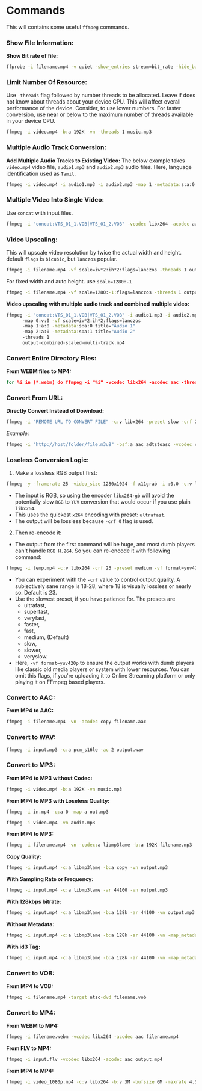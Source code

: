 # Commands

This will contains some useful `ffmpeg` commands.

### Show File Information:

**Show Bit rate of file:**
```cmd
ffprobe -i filename.mp4 -v quiet -show_entries stream=bit_rate -hide_banner
```

### Limit Number Of Resource:

Use `-threads` flag followed by number threads to be allocated. Leave if does not know about threads about your device CPU. This will affect overall performance of the device. Consider, to use lower numbers. For faster conversion, use near or below to the maximum number of threads available in your device CPU.

```cmd
ffmpeg -i video.mp4 -b:a 192K -vn -threads 1 music.mp3
```

### Multiple Audio Track Conversion:

**Add Multiple Audio Tracks to Existing Video:**
The below example takes `video.mp4` video file, `audio1.mp3` and `audio2.mp3` audio files. Here, language identification used as `Tamil`.  

```cmd
ffmpeg -i video.mp4 -i audio1.mp3 -i audio2.mp3 -map 1 -metadata:s:a:0 language=tam title="Original Audio" -map 2 -metadata:s:a:1 language=tam title="Filtered Audio" -codec copy -threads 1 video1.mp4
```

### Multiple Video Into Single Video:

Use `concat` with input files.

```cmd
ffmpeg -i "concat:VTS_01_1.VOB|VTS_01_2.VOB" -vcodec libx264 -acodec aac output.mp4
```

### Video Upscaling:

This will upscale video resolution by twice the actual width and height.
default `flags` is `bicubic`, but `lanczos` popular.

```cmd
ffmpeg -i filename.mp4 -vf scale=iw*2:ih*2:flags=lanczos -threads 1 output.mp4 
```

For fixed width and auto height. use `scale=1280:-1` 
```cmd
ffmpeg -i filename.mp4 -vf scale=1280:-1:flags=lanczos -threads 1 output.mp4 
```

**Video upscaling with multiple audio track and combined multiple video:**
```cmd
ffmpeg -i "concat:VTS_01_1.VOB|VTS_01_2.VOB" -i audio1.mp3 -i audio2.mp3 
	  -map 0:v:0 -vf scale=iw*2:ih*2:flags=lanczos 
	  -map 1:a:0 -metadata:s:a:0 title="Audio 1"
	  -map 2:a:0 -metadata:s:a:1 title="Audio 2"
	  -threads 1 
	  output-combined-scaled-multi-track.mp4
```

### Convert Entire Directory Files:

**From WEBM files to MP4:**
```cmd
for %i in (*.webm) do ffmpeg -i "%i" -vcodec libx264 -acodec aac -threads 1 "%~ni.mp4"
```

### Convert From URL:

**Directly Convert Instead of Download:**
```cmd
ffmpeg -i "REMOTE URL TO CONVERT FILE" -c:v libx264 -preset slow -crf 22 "saveas.mp4"
```

*Example:*
```cmd
ffmpeg -i "http://host/folder/file.m3u8" -bsf:a aac_adtstoasc -vcodec copy -c copy -crf 50 file.mp4
```

### Loseless Conversion Logic:

1. Make a lossless RGB output first:
```cmd
ffmpeg -y -framerate 25 -video_size 1280x1024 -f x11grab -i :0.0 -c:v libx264rgb -crf 0 -preset ultrafast temp.mp4
```
- The input is RGB, so using the encoder `libx264rgb` will avoid the potentially slow `RGB` to `YUV` conversion that would occur if you use plain `libx264`.
- This uses the quickest `x264` encoding with preset: `ultrafast`.
- The output will be lossless because `-crf 0` flag is used.

2. Then re-encode it:
- The output from the first command will be huge, and most dumb players can't handle `RGB H.264`. So you can re-encode it with following command:

```cmd
ffmpeg -i temp.mp4 -c:v libx264 -crf 23 -preset medium -vf format=yuv420p out.mp4
```

- You can experiment with the `-crf` value to control output quality. A subjectively sane range is 18-28, where 18 is visually lossless or nearly so. Default is 23.
- Use the slowest preset, if you have patience for. The presets are 
	- ultrafast, 
	- superfast, 
	- veryfast, 
	- faster, 
	- fast, 
	- medium, (Default)
	- slow, 
	- slower, 
	- veryslow. 
- Here, `-vf format=yuv420p` to ensure the output works with dumb players like classic old media players or system with lower resources. You can omit this flags, if you're uploading it to Online Streaming platform or only playing it on FFmpeg based players.

### Convert to AAC:

**From MP4 to AAC:**
```cmd
ffmpeg -i filename.mp4 -vn -acodec copy filename.aac
```

### Convert to WAV:

```cmd
ffmpeg -i input.mp3 -c:a pcm_s16le -ac 2 output.wav
```

### Convert to MP3:

**From MP4 to MP3 without Codec:**
```cmd
ffmpeg -i video.mp4 -b:a 192K -vn music.mp3
```

**From MP4 to MP3 with Loseless Quality:**
```cmd
ffmpeg -i in.mp4 -q:a 0 -map a out.mp3
```

```cmd
ffmpeg -i video.mp4 -vn audio.mp3
```

**From MP4 to MP3:**
```cmd
ffmpeg -i filename.mp4 -vn -codec:a libmp3lame -b:a 192K filename.mp3
```

**Copy Quality:**
```cmd
ffmpeg -i input.mp4 -c:a libmp3lame -b:a copy -vn output.mp3
```

**With Sampling Rate or Frequency:**
```cmd
ffmpeg -i input.mp4 -c:a libmp3lame -ar 44100 -vn output.mp3
```

**With 128kbps bitrate:**
```cmd
ffmpeg -i input.mp4 -c:a libmp3lame -b:a 128k -ar 44100 -vn output.mp3
```

**Without Metadata:**
```cmd
ffmpeg -i input.mp4 -c:a libmp3lame -b:a 128k -ar 44100 -vn -map_metadata 0 output.mp3
```

**With id3 Tag:**
```cmd
ffmpeg -i input.mp4 -c:a libmp3lame -b:a 128k -ar 44100 -vn -map_metadata 0 -id3v2_version 3 output.mp3
```

### Convert to VOB:

**From MP4 to VOB:**
```cmd
ffmpeg -i filename.mp4 -target ntsc-dvd filename.vob
```

### Convert to MP4:

**From WEBM to MP4:**
```cmd
ffmpeg -i filename.webm -vcodec libx264 -acodec aac filename.mp4
```

**From FLV to MP4:**
```cmd
ffmpeg -i input.flv -vcodec libx264 -acodec aac output.mp4
```

**From MP4 to MP4:**
```cmd
ffmpeg -i video_1080p.mp4 -c:v libx264 -b:v 3M -bufsize 6M -maxrate 4.5M -threads 1 -g 120 -tune psnr -report video_1080p_3M.mp4
```